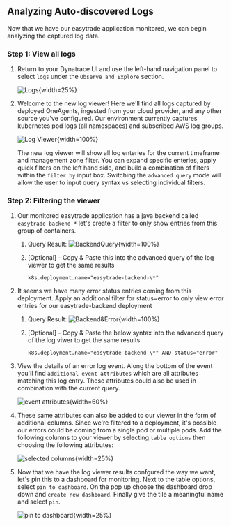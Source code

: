 ## Analyzing Auto-discovered Logs

Now that we have our easytrade application monitored, we can begin analyzing the captured log data. 

### Step 1: View all logs

1. Return to your Dynatrace UI and use the left-hand navigation panel to select `logs` under the `Observe and Explore` section.
    
    ![Logs](images/logs.png){width=25%}

2. Welcome to the new log viewer! Here we'll find all logs captured by deployed OneAgents, ingested from your cloud provider, and any other source you've configured. Our environment currently captures kubernetes pod logs (all namespaces) and subscribed AWS log groups. 

    ![Log Viewer](images/logviewer.png){width=100%}

    The new log viewer will show all log enteries for the current timeframe and management zone filter. You can expand specific enteries, apply quick filters on the left hand side, and build a combination of filters within the `filter by` input box. Switching the `advanced query` mode will allow the user to input query syntax vs selecting individual filters.

### Step 2: Filtering the viewer

1. Our monitored easytrade application has a java backend called `easytrade-backend-*` let's create a filter to only show entries from this group of containers.

   1. Query Result: 
    ![BackendQuery](images/backenddeploymentlogs.png){width=100%}
   2. [Optional] - Copy & Paste this into the advanced query of the log viewer to get the same results
   

        ```
        k8s.deployment.name="easytrade-backend-\*"
        ```
2. It seems we have many error status entries coming from this deployment. Apply an additional filter for status=error to only view error entries for our easytrade-backend deployment
   1. Query Result:
    ![Backend&Error](images/backenderror.png){width=100%}
   2. [Optional] - Copy & Paste the below syntax into the advanced query of the log viwer to get the same results

        ```
        k8s.deployment.name="easytrade-backend-\*" AND status="error"
        ```
3. View the details of an error log event. Along the bottom of the event you'll find `additional event attributes` which are all attributes matching this log entry. These attributes could also be used in combination with the current query.
    
   ![event attributes](images/eventattributes.png){width=60%}
   
4. These same attributes can also be added to our viewer in the form of additional columns. Since we're filtered to a deployment, it's possible our errors could be coming from a single pod or multiple pods. Add the following columns to your viewer by selecting `table options` then choosing the following attributes:
   
   ![selected columns](images/selectedcolumns.png){width=25%}
   
5. Now that we have the log viewer results confgured the way we want, let's pin this to a dashboard for monitoring. Next to the table options, select `pin to dashboard`. On the pop up choose the dashboard drop down and `create new dashboard`. Finally give the tile a meaningful name and select `pin`.
   
   ![pin to dashboard](images/backenderrorsdashboard.png){width=25%}